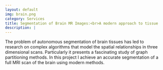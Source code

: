 ```yaml
---
layout: default
img: brain.png 
category: Services
title: Segmentation of Brain MR Images:<br>A modern approach to tissue classification 
description: |
---
```


The problem of autonomous segmentation of brain tissues has led to research on complex algorithms that model the spatial relationships in three dimensional scans. Particularly it presents a fascinating study of graph partitioning methods. In this project I achieve an accurate segmentation of a full MRI scan of the brain using modern methods.
